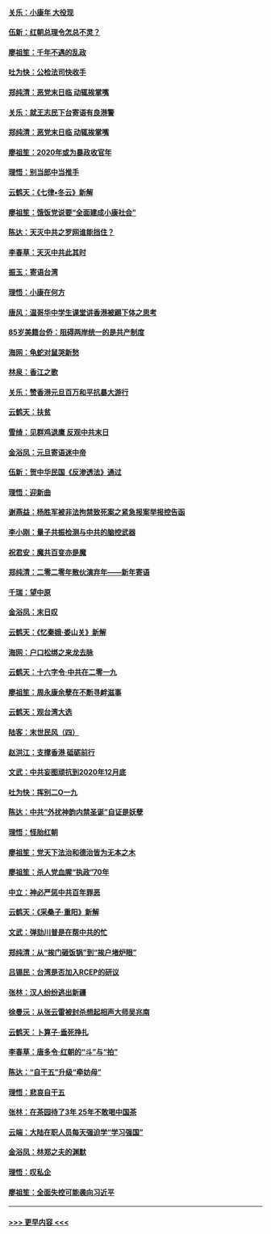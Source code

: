 #### [关乐：小康年 大役现](../pages/nsc993/n11774213.md?t=01081422) 
#### [伍新：红朝总理令怎总不灵？](../pages/nsc993/n11770813.md?t=01081422) 
#### [廖祖笙：千年不遇的乱政](../pages/nsc993/n11770373.md?t=01081422) 
#### [吐为快：公检法司快收手](../pages/nsc993/n11770359.md?t=01081422) 
#### [郑纯清：恶党末日临 动辄挨掌嘴](../pages/nsc993/n11769912.md?t=01081422) 
#### [关乐：就王志民下台寄语有良港警](../pages/nsc993/n11769903.md?t=01081422) 
#### [郑纯清：恶党末日临 动辄挨掌嘴](../pages/nsc993/n11769356.md?t=01081422) 
#### [廖祖笙：2020年或为暴政收官年](../pages/nsc993/n11768216.md?t=01081422) 
#### [理悟：别当郎中当推手](../pages/nsc993/n11768243.md?t=01081422) 
#### [云鹤天：《七律▪冬云》新解](../pages/nsc993/n11768204.md?t=01081422) 
#### [廖祖笙：饿饭党说要“全面建成小康社会”](../pages/nsc993/n11767482.md?t=01081422) 
#### [陈达：天灭中共之罗网谁能挡住？](../pages/nsc993/n11767465.md?t=01081422) 
#### [李春草：天灭中共此其时](../pages/nsc993/n11767452.md?t=01081422) 
#### [振玉：寄语台湾](../pages/nsc993/n11767432.md?t=01081422) 
#### [理悟：小康在何方](../pages/nsc993/n11767394.md?t=01081422) 
#### [唐风：温哥华中学生课堂讲香港被踢下体之思考](../pages/nsc993/n11766848.md?t=01081422) 
#### [85岁美籍台侨：阻碍两岸统一的是共产制度](../pages/nsc993/n11765043.md?t=01081422) 
#### [海网：龟蛇对鼠哭新愁](../pages/nsc993/n11764895.md?t=01081422) 
#### [林泉：香江之歌](../pages/nsc993/n11764415.md?t=01081422) 
#### [关乐：赞香港元旦百万和平抗暴大游行](../pages/nsc993/n11764382.md?t=01081422) 
#### [云鹤天：扶贫](../pages/nsc993/n11764245.md?t=01081422) 
#### [雪绮：见群鸡退鹰  反观中共末日](../pages/nsc993/n11762112.md?t=01081422) 
#### [金浴凤：元旦寄语迷中帝](../pages/nsc993/n11761788.md?t=01081422) 
#### [伍新：贺中华民国《反渗透法》通过](../pages/nsc993/n11761994.md?t=01081422) 
#### [理悟：迎新曲](../pages/nsc993/n11761152.md?t=01081422) 
#### [谢燕益：杨胜军被非法拘禁致死案之紧急报案举报控告函](../pages/nsc993/n11756134.md?t=01081422) 
#### [李小刚：量子共振检测与中共的脑控武器](../pages/nsc993/n11754518.md?t=01081422) 
#### [祝君安：魔共百变亦是魔](../pages/nsc993/n11754469.md?t=01081422) 
#### [郑纯清：二零二零年散伙演弃年——新年寄语](../pages/nsc993/n11754195.md?t=01081422) 
#### [千瑞：望中原](../pages/nsc993/n11754159.md?t=01081422) 
#### [金浴凤：末日叹](../pages/nsc993/n11752359.md?t=01081422) 
#### [云鹤天：《忆秦娥‧娄山关》新解](../pages/nsc993/n11752348.md?t=01081422) 
#### [海网：户口松绑之来龙去脉](../pages/nsc993/n11752328.md?t=01081422) 
#### [云鹤天：十六字令‧中共在二零一九](../pages/nsc993/n11752305.md?t=01081422) 
#### [廖祖笙：周永康余孽在不断寻衅滋事](../pages/nsc993/n11751013.md?t=01081422) 
#### [云鹤天：观台湾大选](../pages/nsc993/n11751007.md?t=01081422) 
#### [陆客：末世民风（四）](../pages/nsc993/n11749203.md?t=01081422) 
#### [赵洪江：支撑香港 砥砺前行](../pages/nsc993/n11748482.md?t=01081422) 
#### [文武：中共妄图顽抗到2020年12月底](../pages/nsc993/n11748446.md?t=01081422) 
#### [吐为快：挥别二O一九](../pages/nsc993/n11748411.md?t=01081422) 
#### [陈达：中共“外扰神韵内禁圣诞”自证是妖孽](../pages/nsc993/n11748226.md?t=01081422) 
#### [理悟：怪胎红朝](../pages/nsc993/n11748206.md?t=01081422) 
#### [廖祖笙：党天下法治和德治皆为无本之木](../pages/nsc993/n11748135.md?t=01081422) 
#### [廖祖笙：杀人党血腥“执政”70年](../pages/nsc993/n11745144.md?t=01081422) 
#### [中立：神必严惩中共百年罪恶](../pages/nsc993/n11744970.md?t=01081422) 
#### [云鹤天：《采桑子‧重阳》新解](../pages/nsc993/n11744948.md?t=01081422) 
#### [文武：弹劾川普是在帮中共的忙](../pages/nsc993/n11744758.md?t=01081422) 
#### [郑纯清：从“挨门砸饭锅”到“挨户堵炉眼”](../pages/nsc993/n11744745.md?t=01081422) 
#### [吕锡民：台湾是否加入RCEP的研议](../pages/nsc993/n11744701.md?t=01081422) 
#### [张林：汉人纷纷逃出新疆](../pages/nsc993/n11743530.md?t=01081422) 
#### [徐曼沅：从张云雷被封杀想起相声大师吴兆南](../pages/nsc993/n11741816.md?t=01081422) 
#### [云鹤天：卜算子‧垂死挣扎](../pages/nsc993/n11739956.md?t=01081422) 
#### [李春草：唐多令‧红朝的“斗”与“拍”](../pages/nsc993/n11739830.md?t=01081422) 
#### [陈达：“自干五”升级“牵妨母”](../pages/nsc993/n11739724.md?t=01081422) 
#### [理悟：悲哀自干五](../pages/nsc993/n11739547.md?t=01081422) 
#### [张林：在茶园待了3年 25年不敢喝中国茶](../pages/nsc993/n11739240.md?t=01081422) 
#### [云端：大陆在职人员每天强迫学“学习强国”](../pages/nsc993/n11738735.md?t=01081422) 
#### [金浴凤：林郑之夫的渊默](../pages/nsc993/n11737735.md?t=01081422) 
#### [理悟：叹私企](../pages/nsc993/n11737715.md?t=01081422) 
#### [廖祖笙：全面失控可能袭向习近平](../pages/nsc993/n11737704.md?t=01081422) 

----
#### [ >>> 更早内容 <<< ](../indexes/nsc993-earlier.md)
